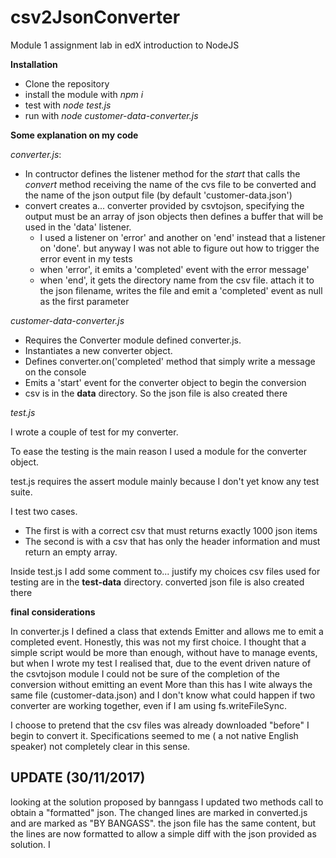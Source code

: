 # csv2JsonConverter
Module 1 assignment lab in edX introduction to NodeJS 

**Installation**

  * Clone the repository
  * install the module with *npm i*
  * test with *node test.js*
  * run with *node customer-data-converter.js*
  
  
**Some explanation on my code**

*converter.js*:

  * In contructor defines the listener method for the *start* that calls the *convert* method receiving the name of the cvs file to be converted and the name of the json output file (by default 'customer-data.json')
  * convert creates a... converter provided by csvtojson, specifying the output must be an array of json objects then defines a buffer that will be used in the 'data' listener.
    * I used a listener on 'error' and another on 'end' instead that a 
    listener on 'done'. but anyway I was not able to figure out how to trigger the error 
    event in my tests
    * when 'error', it emits a 'completed' event with the error message'
    * when 'end', it gets the directory name from the csv file. attach it to the json 
    filename, writes the file and emit a 'completed' event as null as the first parameter 


*customer-data-converter.js*

  * Requires the Converter module defined converter.js. 
  * Instantiates a new converter object.
  * Defines converter.on('completed' method that simply write a message on the console
  * Emits a 'start' event for the converter object to begin the conversion
  * csv is  in the **data** directory. So the json file is also created there

*test.js*

I wrote a couple of test for my converter. 

To ease the testing is the main reason I used a module for the converter object.

test.js requires the assert module mainly because I don't yet know any test suite.

 I test two cases. 

  * The first is with a correct csv that must returns exactly 1000 json items
  * The second is with a csv that has only the header information and must return an empty array.

Inside test.js I add some comment to... justify my choices
csv files used for testing are in the **test-data** directory. converted json file is also created there


**final considerations**

In converter.js I defined a class that extends Emitter and allows me to emit a completed event.
Honestly, this was not my first choice. I thought that a simple script would be more than enough, without 
have to manage events, but when I wrote my test I realised that, due to the  event driven nature of the
csvtojson module I could not be sure of the completion of the conversion without emitting an event
More than this has I wite always the same file (customer-data.json) and I don't know what could happen if
two converter are working together, even if I am using fs.writeFileSync.

I choose to pretend that the csv files was already  downloaded "before" I begin to convert it. 
Specifications seemed to me ( a not native English speaker) not completely clear in this sense. 

## UPDATE (30/11/2017)
looking at the solution proposed by  banngass I updated two methods call to obtain 
a "formatted" json. The changed lines are marked in converted.js and are marked as 
"BY BANGASS". the json file has the same content, but the lines are now formatted to 
allow a simple diff with the json provided as solution. I

